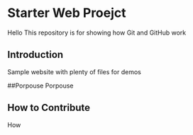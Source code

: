 # Starter Web Proejct
Hello
This repository is for showing how Git and GitHub work

## Introduction
Sample website with plenty of files for demos

##Porpouse
Porpouse
## How to Contribute
How